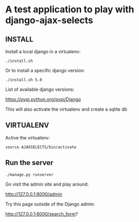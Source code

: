 
# A test application to play with django-ajax-selects

## INSTALL

Install a local django in a virtualenv:

    ./install.sh

Or to install a specific django version:

    ./install.sh 5.0

List of available django versions:

https://pypi.python.org/pypi/Django

This will also activate the virtualenv and create a sqlite db

## VIRTUALENV

Active the virtualenv:

    source AJAXSELECTS/bin/activate


## Run the server

    ./manage.py runserver

Go visit the admin site and play around:

http://127.0.0.1:8000/admin

Try this page outside of the Django admin:

http://127.0.0.1:8000/search_form?